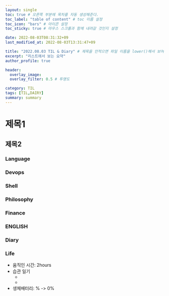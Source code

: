 ```yaml
---
layout: single
toc: true # 오른쪽 부분에 목차를 자동 생성해준다.
toc_label: "table of content" # toc 이름 설정
toc_icon: "bars" # 아이콘 설정
toc_sticky: true # 마우스 스크롤과 함께 내려갈 것인지 설정

date: 2022-08-03T08:31:32+09
last_modified_at: 2022-08-03T13:31:47+09

title: "2022.08.03 TIL & Diary" # 제목을 안적으면 파일 이름을 lower()해서 보여준다.
excerpt: "리스트에서 보는 요약"
author_profile: true

header:
  overlay_image: 
  overlay_filter: 0.5 # 투명도

category: TIL
tags: [TIL,DAIRY]
summary: summary
---
```

# 제목1
## 제목2
### Language
### Devops
### Shell
### Philosophy
### Finance
### ENGLISH
### Diary
### Life
- 움직인 시간: 2hours
- 습관 일기
  - []()
  - []() 
- 생체배터리: % -> 0%